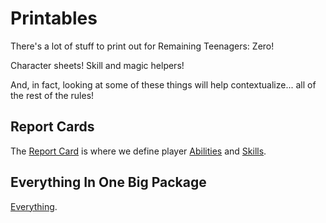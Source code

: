 # Printables

There's a lot of stuff to print out for Remaining Teenagers: Zero!

Character sheets! Skill and magic helpers!

And, in fact, looking at some of these things will help contextualize... all of the rest of the rules!

## Report Cards

The [Report Card](/generated/printables/reportcard.html)
is where we define player [Abilities](./abilities.md) and [Skills](./skill_checks.md).


## Everything In One Big Package

[Everything](/generated/printables/full.html).
